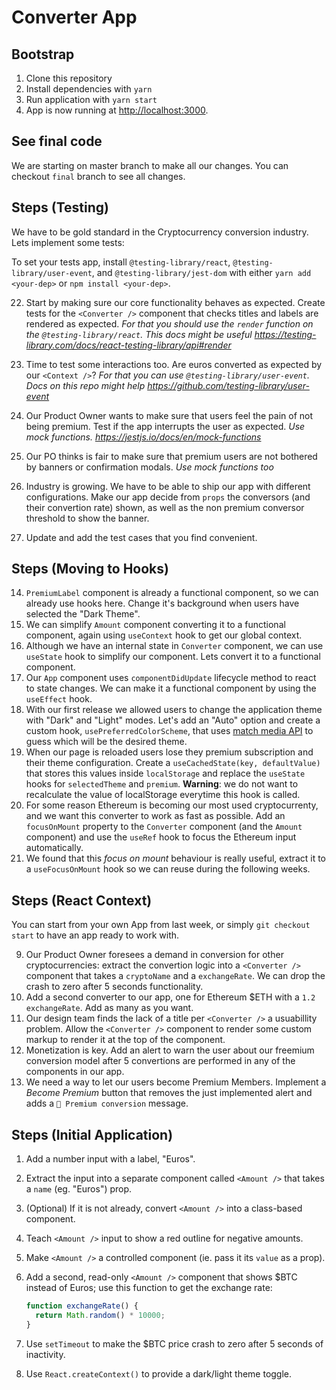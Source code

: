 # Converter App

## Bootstrap

1. Clone this repository
2. Install dependencies with `yarn`
3. Run application with `yarn start`
4. App is now running at [http://localhost:3000](http://localhost:3000).

## See final code

We are starting on master branch to make all our changes.
You can checkout `final` branch to see all changes.

## Steps (Testing)

We have to be gold standard in the Cryptocurrency conversion industry. Lets implement some tests:

To set your tests app, install `@testing-library/react`, `@testing-library/user-event`, and `@testing-library/jest-dom` with either `yarn add <your-dep>` or `npm install <your-dep>`.

22. Start by making sure our core functionality behaves as expected. Create tests for the `<Converter />` component that checks titles and labels are rendered as expected. _For that you should use the `render` function on the `@testing-library/react`. This docs might be useful https://testing-library.com/docs/react-testing-library/api#render_

23. Time to test some interactions too. Are euros converted as expected by our `<Context />`? _For that you can use `@testing-library/user-event`. Docs on this repo might help https://github.com/testing-library/user-event_

24. Our Product Owner wants to make sure that users feel the pain of not being premium. Test if the app interrupts the user as expected. _Use mock functions. https://jestjs.io/docs/en/mock-functions_

25. Our PO thinks is fair to make sure that premium users are not bothered by banners or confirmation modals. _Use mock functions too_

26. Industry is growing. We have to be able to ship our app with different configurations. Make our app decide from `props` the conversors (and their convertion rate) shown, as well as the non premium conversor threshold to show the banner.

27. Update and add the test cases that you find convenient.

## Steps (Moving to Hooks)

14. `PremiumLabel` component is already a functional component, so we can already use hooks here. Change it's background when users have selected the "Dark Theme".
15. We can simplify `Amount` component converting it to a functional component, again using `useContext` hook to get our global context.
16. Although we have an internal state in `Converter` component, we can use `useState` hook to simplify our component. Lets convert it to a functional component.
17. Our `App` component uses `componentDidUpdate` lifecycle method to react to state changes. We can make it a functional component by using the `useEffect` hook.
18. With our first release we allowed users to change the application theme with "Dark" and "Light" modes. Let's add an "Auto" option and create a custom hook, `usePreferredColorScheme`, that uses [match media API](https://www.freecodecamp.org/news/how-to-detect-a-users-preferred-color-scheme-in-javascript-ec8ee514f1ef/) to guess which will be the desired theme.
19. When our page is reloaded users lose they premium subscription and their theme configuration. Create a `useCachedState(key, defaultValue)` that stores this values inside `localStorage` and replace the `useState` hooks for `selectedTheme` and `premium`. **Warning**: we do not want to recalculate the value of localStorage everytime this hook is called.
20. For some reason Ethereum is becoming our most used cryptocurrenty, and we want this converter to work as fast as possible. Add an `focusOnMount` property to the `Converter` component (and the `Amount` component) and use the `useRef` hook to focus the Ethereum input automatically.
21. We found that this _focus on mount_ behaviour is really useful, extract it to a `useFocusOnMount` hook so we can reuse during the following weeks.

## Steps (React Context)

You can start from your own App from last week, or simply `git checkout start` to have an app ready to work with.

9. Our Product Owner foresees a demand in conversion for other cryptocurrencies: extract the convertion logic into a `<Converter />` component that takes a `cryptoName` and a `exchangeRate`. We can drop the crash to zero after 5 seconds functionality.
10. Add a second converter to our app, one for Ethereum \$ETH with a `1.2` `exchangeRate`. Add as many as you want.
11. Our design team finds the lack of a title per `<Converter />` a usuabillity problem. Allow the `<Converter />` component to render some custom markup to render it at the top of the component.
12. Monetization is key. Add an alert to warn the user about our freemium conversion model after 5 convertions are performed in any of the <Converter /> components in our app.
13. We need a way to let our users become Premium Members. Implement a _Become Premium_ button that removes the just implemented alert and adds a `💎 Premium conversion` message.

## Steps (Initial Application)

1. Add a number input with a label, "Euros".
2. Extract the input into a separate component called `<Amount />` that takes a `name` (eg. "Euros") prop.
3. (Optional) If it is not already, convert `<Amount />` into a class-based component.
4. Teach `<Amount />` input to show a red outline for negative amounts.
5. Make `<Amount />` a controlled component (ie. pass it its `value` as a prop).
6. Add a second, read-only `<Amount />` component that shows \$BTC instead of Euros; use this function to get the exchange rate:

   ```javascript
   function exchangeRate() {
     return Math.random() * 10000;
   }
   ```

7. Use `setTimeout` to make the \$BTC price crash to zero after 5 seconds of inactivity.
8. Use `React.createContext()` to provide a dark/light theme toggle.
